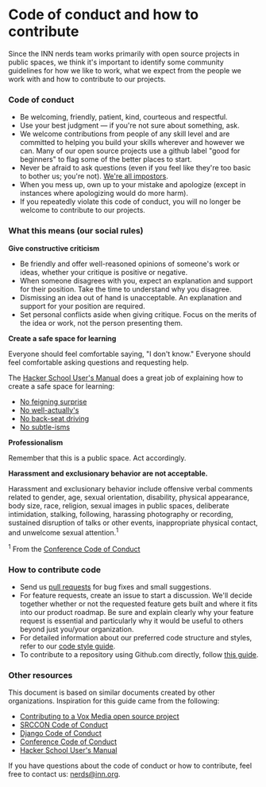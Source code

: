 # Code of conduct and how to contribute

Since the INN nerds team works primarily with open source projects in public spaces, we think it's important to identify some community guidelines for how we like to work, what we expect from the people we work with and how to contribute to our projects. 

### Code of conduct

- Be welcoming, friendly, patient, kind, courteous and respectful.
- Use your best judgment — if you're not sure about something, ask.
- We welcome contributions from people of any skill level and are committed to helping you build your skills wherever and however we can. Many of our open source projects use a github label "good for beginners" to flag some of the better places to start.
- Never be afraid to ask questions (even if you feel like they're too basic to bother us; you're not). [We're all impostors](http://geekfeminism.wikia.com/wiki/Impostor_syndrome).
- When you mess up, own up to your mistake and apologize (except in instances where apologizing would do more harm).
- If you repeatedly violate this code of conduct, you will no longer be welcome to contribute to our projects. 


### What this means (our social rules)

**Give constructive criticism**

- Be friendly and offer well-reasoned opinions of someone's work or ideas, whether your critique is positive or negative.
- When someone disagrees with you, expect an explanation and support for their position. Take the time to understand why you disagree.
- Dismissing an idea out of hand is unacceptable. An explanation and support for your position are required.
- Set personal conflicts aside when giving critique. Focus on the merits of the idea or work, not the person presenting them.

**Create a safe space for learning**

Everyone should feel comfortable saying, "I don't know." Everyone should feel comfortable asking questions and requesting help.

The [Hacker School User's Manual](https://www.hackerschool.com/manual) does a great job of explaining how to create a safe space for learning:

- [No feigning surprise](https://www.hackerschool.com/manual#no-feigned-surprise)
- [No well-actually's](https://www.hackerschool.com/manual#no-well-actuallys)
- [No back-seat driving](https://www.hackerschool.com/manual#no-backseat-driving)
- [No subtle-isms](https://www.hackerschool.com/manual#no-subtle-isms)

**Professionalism**

Remember that this is a public space. Act accordingly.

**Harassment and exclusionary behavior are not acceptable.**

Harassment and exclusionary behavior include offensive verbal comments related to gender, age, sexual orientation, disability, physical appearance, body size, race, religion, sexual images in public spaces, deliberate intimidation, stalking, following, harassing photography or recording, sustained disruption of talks or other events, inappropriate physical contact, and unwelcome sexual attention.<sup>1</sup>

<sup>1</sup> From the [Conference Code of Conduct](http://confcodeofconduct.com/)


### How to contribute code

- Send us [pull requests](/how-to-work-with-us/pull-requests.md) for bug fixes and small suggestions.
- For feature requests, create an issue to start a discussion. We'll decide together whether or not the requested feature gets built and where it fits into our product roadmap. Be sure and explain clearly why your feature request is essential and particularly why it would be useful to others beyond just you/your organization.
- For detailed information about our preferred code structure and styles, refer to our [code style guide](/style-guides/code).
- To contribute to a repository using Github.com directly, follow [this guide](/how-to-work-with-us/via-github.md).


### Other resources

This document is based on similar documents created by other organizations. Inspiration for this guide came from the following:

- [Contributing to a Vox Media open source project](https://github.com/voxmedia/open-source-contribution-guidelines)
- [SRCCON Code of Conduct](http://srccon.org/conduct/)
- [Django Code of Conduct](https://www.djangoproject.com/conduct/)
- [Conference Code of Conduct](http://confcodeofconduct.com/)
- [Hacker School User's Manual](https://www.hackerschool.com/manual#sub-sec-social-rules)

If you have questions about the code of conduct or how to contribute, feel free to contact us: [nerds@inn.org](mailto:nerds@inn.org).
